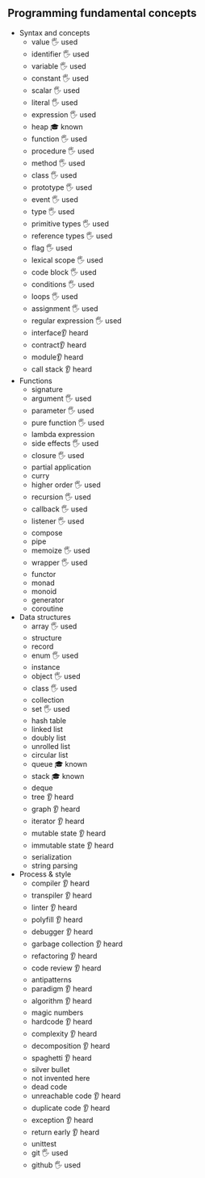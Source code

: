 ## Programming fundamental concepts

- Syntax and concepts
  - value 🖐️ used
  - identifier 🖐️ used
  - variable 🖐️ used
  - constant 🖐️ used
  - scalar 🖐️ used
  - literal 🖐️ used
  - expression 🖐️ used
  - heap 🎓 known
  - function 🖐️ used
  - procedure 🖐️ used
  - method 🖐️ used
  - class 🖐️ used
  - prototype 🖐️ used
  - event 🖐️ used
  - type 🖐️ used
  - primitive types 🖐️ used
  - reference types  🖐️ used
  - flag  🖐️ used
  - lexical scope  🖐️ used
  - code block  🖐️ used
  - conditions  🖐️ used
  - loops  🖐️ used
  - assignment  🖐️ used
  - regular expression  🖐️ used
  - interface👂 heard
  - contract👂 heard
  - module👂 heard
  - call stack 👂 heard
- Functions
  - signature
  - argument 🖐️ used
  - parameter 🖐️ used
  - pure function 🖐️ used
  - lambda expression
  - side effects 🖐️ used
  - closure 🖐️ used
  - partial application
  - curry
  - higher order 🖐️ used
  - recursion 🖐️ used
  - callback 🖐️ used
  - listener 🖐️ used
  - compose
  - pipe
  - memoize 🖐️ used
  - wrapper 🖐️ used
  - functor 
  - monad
  - monoid
  - generator
  - coroutine
- Data structures
  - array 🖐️ used
  - structure
  - record
  - enum 🖐️ used 
  - instance 
  - object 🖐️ used
  - class 🖐️ used
  - collection
  - set 🖐️ used
  - hash table
  - linked list
  - doubly list
  - unrolled list
  - circular list
  - queue 🎓 known
  - stack 🎓 known
  - deque
  - tree 👂 heard
  - graph 👂 heard
  - iterator 👂 heard
  - mutable state 👂 heard
  - immutable state 👂 heard
  - serialization
  - string parsing
- Process & style
  - compiler 👂 heard
  - transpiler 👂 heard
  - linter 👂 heard
  - polyfill 👂 heard
  - debugger 👂 heard
  - garbage collection 👂 heard
  - refactoring 👂 heard
  - code review 👂 heard
  - antipatterns
  - paradigm 👂 heard
  - algorithm 👂 heard
  - magic numbers
  - hardcode 👂 heard
  - complexity 👂 heard
  - decomposition 👂 heard
  - spaghetti 👂 heard
  - silver bullet
  - not invented here
  - dead code
  - unreachable code 👂 heard
  - duplicate code 👂 heard
  - exception 👂 heard
  - return early 👂 heard
  - unittest
  - git 🖐️ used
  - github  🖐️ used
